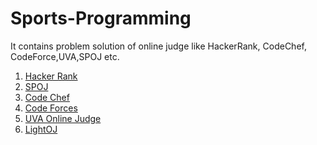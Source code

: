 # Sports-Programming
It contains problem solution of online judge like HackerRank, CodeChef, CodeForce,UVA,SPOJ etc.
<ol>
  <li> <a href="https://www.hackerrank.com/" >Hacker Rank</a> </li>
  <li> <a href="http://www.spoj.com/" >SPOJ</a> </li>
  <li> <a href="https://www.codechef.com/" >Code Chef</a> </li>
  <li> <a href="http://www.codeforces.com/" >Code Forces</a> </li>
  <li> <a href="https://uva.onlinejudge.org/" >UVA Online Judge</a> </li>
  <li> <a href="http://www.lightoj.com/" >LightOJ</a> </li>
</ol> 

